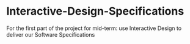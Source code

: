 # Interactive-Design-Specifications
For the first part of the project for mid-term: use Interactive Design to deliver our Software Specifications
